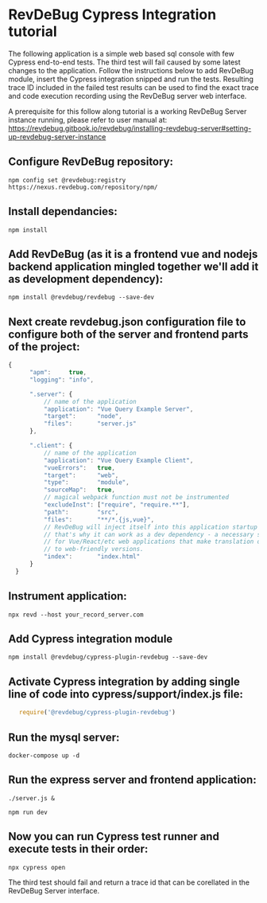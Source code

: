 # RevDeBug Cypress Integration tutorial

The following application is a simple web based sql console with few Cypress end-to-end tests.
The third test will fail caused by some latest changes to the application. Follow the instructions below to add RevDeBug module, insert the Cypress integration snipped and run the tests. 
Resulting trace ID included in the failed test results can be used to find the exact trace and code execution recording using the RevDeBug server web interface.

A prerequisite for this follow along tutorial is a working RevDeBug Server instance running, please refer to user manual at: https://revdebug.gitbook.io/revdebug/installing-revdebug-server#setting-up-revdebug-server-instance

## Configure RevDeBug repository:

    npm config set @revdebug:registry https://nexus.revdebug.com/repository/npm/

## Install dependancies: 

    npm install

## Add RevDeBug (as it is a frontend vue and nodejs backend application mingled together we'll add it as development dependency):

    npm install @revdebug/revdebug --save-dev

## Next create revdebug.json configuration file to configure both of the server and frontend parts of the project:

```javascript
{
      "apm":     true,
      "logging": "info",

      ".server": {
          // name of the application
          "application": "Vue Query Example Server",
          "target":      "node",
          "files":       "server.js"
      },

      ".client": {
          // name of the application
          "application": "Vue Query Example Client",
          "vueErrors":   true,
          "target":      "web",
          "type":        "module",
          "sourceMap":   true,
          // magical webpack function must not be instrumented
          "excludeInst": ["require", "require.**"],
          "path":        "src",
          "files":       "**/*.{js,vue}",
          // RevDeBug will inject itself into this application startup html file
          // that's why it can work as a dev dependency - a necessary step
          // for Vue/React/etc web applications that make translation of dependencies
          // to web-friendly versions.
          "index":       "index.html"
      }
  }
```

## Instrument application:

    npx revd --host your_record_server.com

## Add Cypress integration module

    npm install @revdebug/cypress-plugin-revdebug --save-dev

## Activate Cypress integration by adding single line of code into cypress/support/index.js file:

```javascript
   require('@revdebug/cypress-plugin-revdebug')
```

## Run the mysql server:

    docker-compose up -d

## Run the express server and frontend application:

    ./server.js &

    npm run dev

## Now you can run Cypress test runner and execute tests in their order:

    npx cypress open

The third test should fail and return a trace id that can be corellated in the RevDeBug Server interface.
